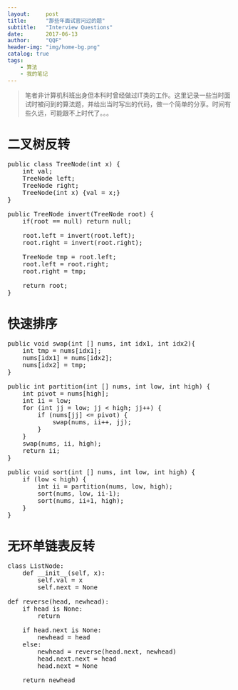 ```yaml
---
layout:     post
title:      "那些年面试官问过的题"
subtitle:   "Interview Questions"
date:       2017-06-13
author:     "QQF"
header-img: "img/home-bg.png"
catalog: true
tags:
    - 算法
    - 我的笔记
---
```


> 笔者非计算机科班出身但本科时曾经做过IT类的工作。这里记录一些当时面试时被问到的算法题，并给出当时写出的代码，做一个简单的分享。时间有些久远，可能跟不上时代了。。。

# 二叉树反转

<pre class="prettyprint lang-java linenums">
public class TreeNode(int x) {
    int val;
    TreeNode left;
    TreeNode right;
    TreeNode(int x) {val = x;}
}

public TreeNode invert(TreeNode root) {
    if(root == null) return null;
    
    root.left = invert(root.left);
    root.right = invert(root.right);
    
    TreeNode tmp = root.left;
    root.left = root.right;
    root.right = tmp;
    
    return root;
}
</pre>

# 快速排序

<pre class="prettyprint lang-java linenums">
public void swap(int [] nums, int idx1, int idx2){
    int tmp = nums[idx1];
    nums[idx1] = nums[idx2];
    nums[idx2] = tmp;
}

public int partition(int [] nums, int low, int high) {
    int pivot = nums[high];
    int ii = low;
    for (int jj = low; jj < high; jj++) {
        if (nums[jj] <= pivot) {
            swap(nums, ii++, jj);
        }
    }
    swap(nums, ii, high);
    return ii;
}

public void sort(int [] nums, int low, int high) {
    if (low < high) {
        int ii = partition(nums, low, high);
        sort(nums, low, ii-1);
        sort(nums, ii+1, high);
    }
}
</pre>

# 无环单链表反转

<pre class="prettyprint lang-python linenums">
class ListNode:
    def __init__(self, x):
        self.val = x
        self.next = None

def reverse(head, newhead):
    if head is None:
        return

    if head.next is None:
        newhead = head
    else:
        newhead = reverse(head.next, newhead)
        head.next.next = head
        head.next = None

    return newhead
</pre>